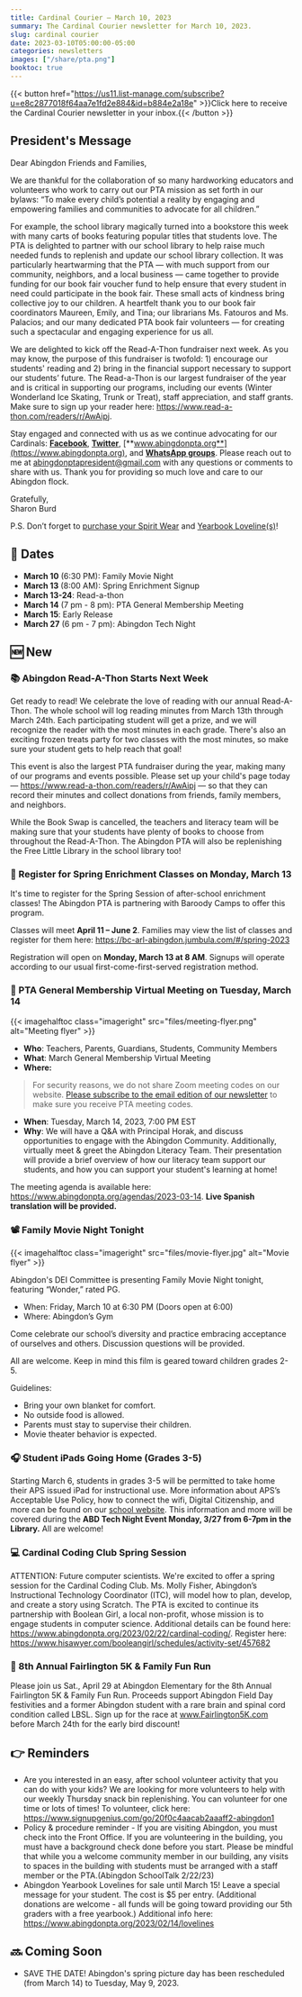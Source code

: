 ```yaml
---
title: Cardinal Courier — March 10, 2023
summary: The Cardinal Courier newsletter for March 10, 2023.
slug: cardinal courier
date: 2023-03-10T05:00:00-05:00
categories: newsletters
images: ["/share/pta.png"]
booktoc: true
---
```


{{< button href="https://us11.list-manage.com/subscribe?u=e8c2877018f64aa7e1fd2e884&id=b884e2a18e" >}}Click here to receive the Cardinal Courier newsletter in your inbox.{{< /button >}}

## President's Message

Dear Abingdon Friends and Families,

We are thankful for the collaboration of so many hardworking educators and volunteers who work to carry out our PTA mission as set forth in our bylaws: “To make every child’s potential a reality by engaging and empowering families and communities to advocate for all children.”

For example, the school library magically turned into a bookstore this week with many carts of books featuring popular titles that students love. The PTA is delighted to partner with our school library to help raise much needed funds to replenish and update our school library collection. It was particularly heartwarming that the PTA — with much support from our community, neighbors, and a local business — came together to provide funding for our book fair voucher fund to help ensure that every student in need could participate in the book fair. These small acts of kindness bring collective joy to our children. A heartfelt thank you to our book fair coordinators Maureen, Emily, and Tina; our librarians Ms. Fatouros and Ms. Palacios; and our many dedicated PTA book fair volunteers — for creating such a spectacular and engaging experience for us all.

We are delighted to kick off the Read-A-Thon fundraiser next week. As you may know, the purpose of this fundraiser is twofold: 1) encourage our students' reading and 2) bring in the financial support necessary to support our students’ future. The Read-a-Thon is our largest fundraiser of the year and is critical in supporting our programs, including our events (Winter Wonderland Ice Skating, Trunk or Treat), staff appreciation, and staff grants. Make sure to sign up your reader here: https://www.read-a-thon.com/readers/r/AwAipj.

Stay engaged and connected with us as we continue advocating for our Cardinals: [**Facebook**](https://www.facebook.com/AbingdonElementaryPTA), [**Twitter**](https://twitter.com/AbingdonPTA), [**www.abingdonpta.org**](https://www.abingdonpta.org), and [**WhatsApp groups**](https://www.abingdonpta.org/whatsapp/). Please reach out to me at [abingdonptapresident@gmail.com](mailto:abingdonptapresident@gmail.com) with any questions or comments to share with us. Thank you for providing so much love and care to our Abingdon flock.

Gratefully,  
Sharon Burd

P.S. Don’t forget to [purchase your Spirit Wear](https://whitewaterprinting.com/abingdon-elementary) and [Yearbook Loveline(s)](https://www.abingdonpta.org/2023/02/14/lovelines/)!

## 📅 Dates

- **March 10** (6:30 PM): Family Movie Night
- **March 13** (8:00 AM): Spring Enrichment Signup
- **March 13-24**: Read-a-thon
- **March 14** (7 pm - 8 pm): PTA General Membership Meeting
- **March 15**: Early Release
- **March 27** (6 pm - 7 pm): Abingdon Tech Night

## 🆕 New

### 📚 Abingdon Read-A-Thon Starts Next Week

Get ready to read! We celebrate the love of reading with our annual Read-A-Thon. The whole school will log reading minutes from March 13th through March 24th. Each participating student will get a prize, and we will recognize the reader with the most minutes in each grade. There's also an exciting frozen treats party for two classes with the most minutes, so make sure your student gets to help reach that goal!

This event is also the largest PTA fundraiser during the year, making many of our programs and events possible. Please set up your child's page today — https://www.read-a-thon.com/readers/r/AwAipj — so that they can record their minutes and collect donations from friends, family members, and neighbors. 

While the Book Swap is cancelled, the teachers and literacy team will be making sure that your students have plenty of books to choose from throughout the Read-A-Thon. The Abingdon PTA will also be replenishing the Free Little Library in the school library too!

### 🎨 Register for Spring Enrichment Classes on Monday, March 13

It's time to register for the Spring Session of after-school enrichment classes! The Abingdon PTA is partnering with Baroody Camps to offer this program.

Classes will meet **April 11 – June 2**. Families may view the list of classes and register for them here: https://bc-arl-abingdon.jumbula.com/#/spring-2023

Registration will open on **Monday, March 13 at 8 AM**. Signups will operate according to our usual first-come-first-served registration method.

### 👋 PTA General Membership Virtual Meeting on Tuesday, March 14

{{< imagehalftoc class="imageright" src="files/meeting-flyer.png" alt="Meeting flyer" >}}

- **Who**: Teachers, Parents, Guardians, Students, Community Members
- **What**: March General Membership Virtual Meeting  
- **Where:** 
> For security reasons, we do not share Zoom meeting codes on our website. [Please subscribe to the email edition of our newsletter](https://us11.list-manage.com/subscribe?u=e8c2877018f64aa7e1fd2e884&id=b884e2a18e) to make sure you receive PTA meeting codes. 
- **When**: Tuesday, March 14, 2023, 7:00 PM EST
- **Why**: We will have a Q&A with Principal Horak, and discuss opportunities to engage with the Abingdon Community.  Additionally, virtually meet & greet the Abingdon Literacy Team.  Their presentation will provide a brief overview of how our literacy team support our students, and how you can support your student's learning at home!

The meeting agenda is available here: https://www.abingdonpta.org/agendas/2023-03-14. **Live Spanish translation will be provided.**

<p style="clear:right;"></p>

### 📽️ Family Movie Night Tonight

{{< imagehalftoc class="imageright" src="files/movie-flyer.jpg" alt="Movie flyer" >}}

Abingdon's DEI Committee is presenting Family Movie Night tonight, featuring “Wonder,” rated PG.

- When: Friday, March 10 at 6:30 PM (Doors open at 6:00)
- Where: Abingdon’s Gym

Come celebrate our school’s diversity and practice embracing acceptance of ourselves and others. Discussion questions will be provided.

All are welcome. Keep in mind this film is geared toward children grades 2-5.

Guidelines:
- Bring your own blanket for comfort.
- No outside food is allowed.
- Parents must stay to supervise their children.
- Movie theater behavior is expected.

<p style="clear:right;"></p>

### 🎧 Student iPads Going Home (Grades 3-5)

Starting March 6, students in grades 3-5 will be permitted to take home their APS issued iPad for instructional use. More information about APS’s Acceptable Use Policy, how to connect the wifi, Digital Citizenship, and more can be found on our [school website](https://abingdon.apsva.us/athome/). This information and more will be covered during the **ABD Tech Night Event Monday, 3/27 from 6-7pm in the Library.** All are welcome!

### 💻 Cardinal Coding Club Spring Session

ATTENTION: Future computer scientists. We're excited to offer a spring session for the Cardinal Coding Club. Ms. Molly Fisher, Abingdon’s Instructional Technology Coordinator (ITC), will model how to plan, develop, and create a story using Scratch. The PTA is excited to continue its partnership with Boolean Girl, a local non-profit, whose mission is to engage students in computer science. Additional details can be found here: https://www.abingdonpta.org/2023/02/22/cardinal-coding/. Register here: https://www.hisawyer.com/booleangirl/schedules/activity-set/457682

### 🏃 8th Annual Fairlington 5K & Family Fun Run

Please join us Sat., April 29 at Abingdon Elementary for the 8th Annual Fairlington 5K & Family Fun Run. Proceeds support Abingdon Field Day festivities and a former Abingdon student with a rare brain and spinal cord condition called LBSL. Sign up for the race at www.Fairlington5K.com before March 24th for the early bird discount!

## 👉 Reminders

- Are you interested in an easy, after school volunteer activity that you can do with your kids? We are looking for more volunteers to help with our weekly Thursday snack bin replenishing. You can volunteer for one time or lots of times! To volunteer, click here: https://www.signupgenius.com/go/20f0c4aacab2aaaff2-abingdon1
- Policy & procedure reminder - If you are visiting Abingdon, you must check into the Front Office.  If you are volunteering in the building, you must have a background check done before you start.  Please be mindful that while you a welcome community member in our building, any visits to spaces in the building with students must be arranged with a staff member or the PTA.(Abingdon SchoolTalk 2/22/23)
- Abingdon Yearbook Lovelines for sale until March 15!  Leave a special message for your student. The cost is $5 per entry. (Additional donations are welcome - all funds will be going toward providing our 5th graders with a free yearbook.) Additional info here: https://www.abingdonpta.org/2023/02/14/lovelines

## 🔜 Coming Soon

- SAVE THE DATE! Abingdon's spring picture day has been rescheduled (from March 14) to Tuesday, May 9, 2023.